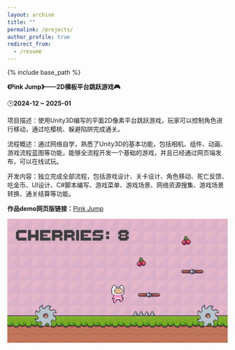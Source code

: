 ```yaml
---
layout: archive
title: ""
permalink: /projects/
author_profile: true
redirect_from:
  - /resume
---
```


{% include base_path %}

**《Pink Jump》——2D横板平台跳跃游戏:video_game:**

:clock3:**2024-12 ~ 2025-01**

项目描述：使用Unity3D编写的平面2D像素平台跳跃游戏，玩家可以控制角色进行移动，通过吃樱桃、躲避陷阱完成通关。

流程概述：通过网络自学，熟悉了Unity3D的基本功能，包括相机、组件、动画、游戏流程蓝图等功能，能够全流程开发一个基础的游戏，并且已经通过网页端发布，可以在线试玩。

开发内容：独立完成全部流程，包括游戏设计、关卡设计、角色移动、死亡反馈、吃金币、UI设计、C#脚本编写、游戏菜单、游戏场景、网络资源搜集、游戏场景转换、通关结算等功能。

**作品demo网页版链接：**[Pink Jump](https://play.unity.com/en/games/f04729d2-254d-4260-9660-288060134915/pinkjunpweb)

![PinkJumpShow](./images/pinkjump.png)




